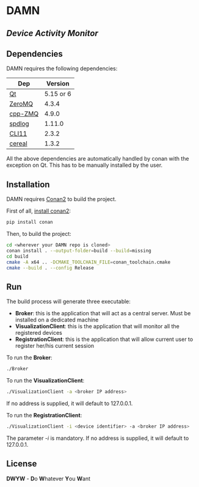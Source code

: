 # DAMN
## _Device Activity Monitor_

## Dependencies

DAMN requires the following dependencies: 

| Dep | Version |
| ------ | ------ |
| [Qt](https://www.qt.io/) | 5.15 or 6 |
| [ZeroMQ](https://zeromq.org/) | 4.3.4 |
| [cpp-ZMQ](https://github.com/zeromq/cppzmq) | 4.9.0 |
| [spdlog](https://github.com/gabime/spdlog) | 1.11.0 |
| [CLI11](https://github.com/CLIUtils/CLI11) | 2.3.2 |
| [cereal](https://github.com/USCiLab/cereal) | 1.3.2 |

All the above dependencies are automatically handled by conan with the exception on Qt. This has to be manually installed by the user.

## Installation

DAMN requires [Conan2](https://docs.conan.io/2/tutorial.html) to build the project.

First of all, [install conan2](https://docs.conan.io/2/installation.html):

```sh
pip install conan
```

Then, to build the project:

```sh
cd <wherever your DAMN repo is cloned>
conan install . --output-folder=build --build=missing
cd build
cmake -A x64 .. -DCMAKE_TOOLCHAIN_FILE=conan_toolchain.cmake
cmake --build . --config Release
```

## Run

The build process will generate three executable:

- **Broker**: this is the application that will act as a central server. Must be installed on a dedicated machine
- **VisualizationClient**: this is the application that will monitor all the registered devices
- **RegistrationClient**: this is the application that will allow current user to register her/his current session

To run the **Broker**:

```sh
./Broker
```

To run the **VisualizationClient**:

```sh
./VisualizationClient -a <broker IP address>
```

If no address is supplied, it will default to 127.0.0.1.

To run the **RegistrationClient**:

```sh
./VisualizationClient -i <device identifier> -a <broker IP address>
```

The parameter *-i <device identifier>* is mandatory. If no address is supplied, it will default to 127.0.0.1.


## License

**DWYW** - **D**o **W**hatever **Y**ou **W**ant